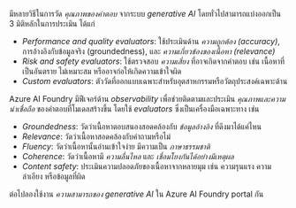 
มีหลายวิธีในการวัด _คุณภาพของคำตอบ_ จากระบบ _generative AI_ โดยทั่วไปสามารถแบ่งออกเป็น 3 มิติหลักในการประเมิน ได้แก่

- _Performance and quality evaluators_: ใช้ประเมินด้าน _ความถูกต้อง (accuracy)_, การอ้างอิงกับข้อมูลจริง (groundedness), และ _ความเกี่ยวข้องของเนื้อหา (relevance)_
- _Risk and safety evaluators_: ใช้ตรวจสอบ _ความเสี่ยง_ ที่อาจเกิดจากคำตอบ เช่น เนื้อหาที่เป็นอันตราย ไม่เหมาะสม หรืออาจก่อให้เกิดความเข้าใจผิด
- _Custom evaluators_: ตัววัดที่ออกแบบเฉพาะสำหรับอุตสาหกรรมหรือวัตถุประสงค์เฉพาะด้าน

Azure AI Foundry มีฟีเจอร์ด้าน _observability_ เพื่อช่วยติดตามและประเมิน _คุณภาพและความน่าเชื่อถือ_ ของคำตอบที่โมเดลสร้างขึ้น โดยใช้ _evaluators_ ซึ่งเป็นเครื่องมือเฉพาะทาง เช่น

- _Groundedness_: วัดว่าเนื้อหาตอบสนองสอดคล้องกับ _ข้อมูลอ้างอิง_ ที่ดึงมาได้แค่ไหน
- _Relevance_: วัดว่าเนื้อหาสอดคล้องกับคำถามหรือไม่
- _Fluency_: วัดว่าเนื้อหานั้นอ่านเข้าใจง่าย มีความเป็น _ภาษาธรรมชาติ_
- _Coherence_: วัดว่าเนื้อหามี _ความลื่นไหล_ และ _เชื่อมโยงกันได้อย่างมีเหตุผล_
- _Content safety_: ประเมินความปลอดภัยของเนื้อหาจากหลายมุม เช่น ความรุนแรง ความลำเอียง หรือข้อมูลที่ผิด

ต่อไปลองใช้งาน _ความสามารถของ generative AI_ ใน Azure AI Foundry portal กัน

